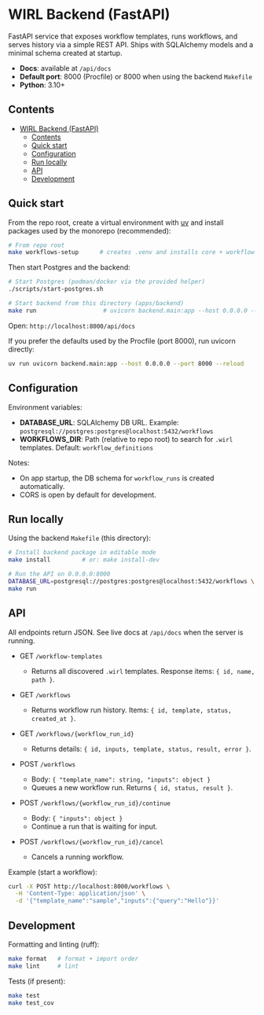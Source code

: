 # WIRL Backend (FastAPI)

FastAPI service that exposes workflow templates, runs workflows, and serves history via a simple REST API. Ships with SQLAlchemy models and a minimal schema created at startup.

- **Docs**: available at `/api/docs`
- **Default port**: 8000 (Procfile) or 8000 when using the backend `Makefile`
- **Python**: 3.10+

## Contents
- [WIRL Backend (FastAPI)](#wirl-backend-fastapi)
  - [Contents](#contents)
  - [Quick start](#quick-start)
  - [Configuration](#configuration)
  - [Run locally](#run-locally)
  - [API](#api)
  - [Development](#development)

## Quick start

From the repo root, create a virtual environment with [uv](https://docs.astral.sh/uv/) and install packages used by the monorepo (recommended):

```bash
# From repo root
make workflows-setup      # creates .venv and installs core + workflow deps
```

Then start Postgres and the backend:

```bash
# Start Postgres (podman/docker via the provided helper)
./scripts/start-postgres.sh

# Start backend from this directory (apps/backend)
make run                   # uvicorn backend.main:app --host 0.0.0.0 --port 8000
```

Open: `http://localhost:8000/api/docs`

If you prefer the defaults used by the Procfile (port 8000), run uvicorn directly:

```bash
uv run uvicorn backend.main:app --host 0.0.0.0 --port 8000 --reload
```

## Configuration

Environment variables:
- **DATABASE_URL**: SQLAlchemy DB URL. Example: `postgresql://postgres:postgres@localhost:5432/workflows`
- **WORKFLOWS_DIR**: Path (relative to repo root) to search for `.wirl` templates. Default: `workflow_definitions`

Notes:
- On app startup, the DB schema for `workflow_runs` is created automatically.
- CORS is open by default for development.

## Run locally

Using the backend `Makefile` (this directory):

```bash
# Install backend package in editable mode
make install         # or: make install-dev

# Run the API on 0.0.0.0:8000
DATABASE_URL=postgresql://postgres:postgres@localhost:5432/workflows \
make run
```

## API

All endpoints return JSON. See live docs at `/api/docs` when the server is running.

- GET `/workflow-templates`
  - Returns all discovered `.wirl` templates. Response items: `{ id, name, path }`.

- GET `/workflows`
  - Returns workflow run history. Items: `{ id, template, status, created_at }`.

- GET `/workflows/{workflow_run_id}`
  - Returns details: `{ id, inputs, template, status, result, error }`.

- POST `/workflows`
  - Body: `{ "template_name": string, "inputs": object }`
  - Queues a new workflow run. Returns `{ id, status, result }`.

- POST `/workflows/{workflow_run_id}/continue`
  - Body: `{ "inputs": object }`
  - Continue a run that is waiting for input.

- POST `/workflows/{workflow_run_id}/cancel`
  - Cancels a running workflow.

Example (start a workflow):

```bash
curl -X POST http://localhost:8000/workflows \
  -H 'Content-Type: application/json' \
  -d '{"template_name":"sample","inputs":{"query":"Hello"}}'
```

## Development

Formatting and linting (ruff):

```bash
make format   # format + import order
make lint     # lint
```

Tests (if present):

```bash
make test
make test_cov
```
